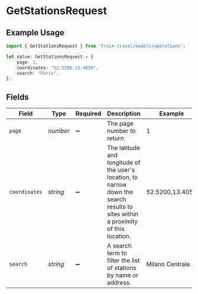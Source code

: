 # GetStationsRequest

## Example Usage

```typescript
import { GetStationsRequest } from "train-travel/models/operations";

let value: GetStationsRequest = {
    page: 1,
    coordinates: "52.5200,13.4050",
    search: "Paris",
};
```

## Fields

| Field                                                                                                                               | Type                                                                                                                                | Required                                                                                                                            | Description                                                                                                                         | Example                                                                                                                             |
| ----------------------------------------------------------------------------------------------------------------------------------- | ----------------------------------------------------------------------------------------------------------------------------------- | ----------------------------------------------------------------------------------------------------------------------------------- | ----------------------------------------------------------------------------------------------------------------------------------- | ----------------------------------------------------------------------------------------------------------------------------------- |
| `page`                                                                                                                              | *number*                                                                                                                            | :heavy_minus_sign:                                                                                                                  | The page number to return                                                                                                           | 1                                                                                                                                   |
| `coordinates`                                                                                                                       | *string*                                                                                                                            | :heavy_minus_sign:                                                                                                                  | The latitude and longitude of the user's location, to narrow down the search results to sites within a proximity of this location.<br/> | 52.5200,13.4050                                                                                                                     |
| `search`                                                                                                                            | *string*                                                                                                                            | :heavy_minus_sign:                                                                                                                  | A search term to filter the list of stations by name or address.<br/>                                                               | Milano Centrale                                                                                                                     |